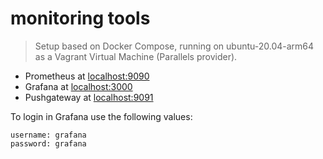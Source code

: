 # monitoring tools

> Setup based on Docker Compose, running on ubuntu-20.04-arm64 as a Vagrant Virtual Machine (Parallels provider).

- Prometheus at [localhost:9090](http://localhost:9090)
- Grafana at [localhost:3000](http://localhost:3000)
- Pushgateway at [localhost:9091](http://localhost:9091)

To login in Grafana use the following values:
```
username: grafana
password: grafana
```

